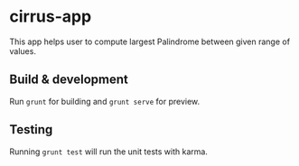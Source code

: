 # cirrus-app

This app helps user to compute largest Palindrome between given range of values.

## Build & development

Run `grunt` for building and `grunt serve` for preview.

## Testing

Running `grunt test` will run the unit tests with karma.
